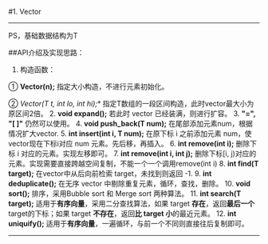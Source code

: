 ﻿#1. Vector

---

PS，基础数据结构为T

##API介绍及实现思路：

1. 构造函数：

① **Vector(n);**
指定大小构造，不进行元素初始化。

② **Vector(T* t, int lo, int hi);**
指定T数组的一段区间构造，此时vector最大小为原区间2倍。
2. **void expand();**
若此时 vector 已经装满，则进行扩容。
3. **"=", "[ ]"** 仍然可以使用。
4. **void push_back(T num);**
在尾部添加元素num，根据情况扩大vector.
5. **int insert(int i, T num);**
在原下标 i 之前添加元素 num，使vector现在下标i对应 num 元素。先后移，再插入。
6. **int remove(int i);**
删除下标 i 对应的元素。实现左移即可。
7. **int remove(int i, int j);**
删除下标[i, j)对应的元素。实现需要直接跨越空间复制，不能一个一个调用remove(int i)
8. **int find(T target);**
在vector中从后向前检索 target，未找到则返回 -1.
9. **int deduplicate();**
在无序 vector 中剔除重复元素，循环，查找，删除。
10. **void sort();**
排序，采用Bubble sort 和 Merge sort 两种算法。
11. **int search(T target);**
适用于**有序向量**，采用二分查找算法，如果 target **存在**，返回**最后一个**target的下标；如果 target **不存在**，返回**比 target 小**的最近元素。
12. **int uniquify();**
适用于**有序向量**，一遍循环，与前一个不同则直接往后复制即可。

---
